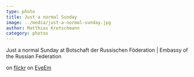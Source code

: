 ```yaml
---
type: photo
title: Just a normal Sunday
image: ../media/just-a-normal-sunday.jpg
author: Matthias Kretschmann
category: photos
---
```


Just a normal Sunday at Botschaft der Russischen Föderation | Embassy of the Russian Federation

on [flickr](http://www.flickr.com/photos/krema/12879519993/)
on [EyeEm](http://www.eyeem.com/p/31278595)